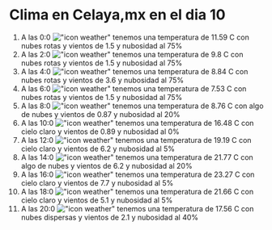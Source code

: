 # Clima en Celaya,mx en el dia 10

1. A las 0:0 !["icon weather"](http://openweathermap.org/img/w/04n.png) tenemos una temperatura de 11.59 C con nubes rotas y  vientos de 1.5 y nubosidad al 75%
1. A las 2:0 !["icon weather"](http://openweathermap.org/img/w/04n.png) tenemos una temperatura de 9.8 C con nubes rotas y  vientos de 1.5 y nubosidad al 75%
1. A las 4:0 !["icon weather"](http://openweathermap.org/img/w/04n.png) tenemos una temperatura de 8.84 C con nubes rotas y  vientos de 3.6 y nubosidad al 75%
1. A las 6:0 !["icon weather"](http://openweathermap.org/img/w/04n.png) tenemos una temperatura de 7.53 C con nubes rotas y  vientos de 1.5 y nubosidad al 75%
1. A las 8:0 !["icon weather"](http://openweathermap.org/img/w/02d.png) tenemos una temperatura de 8.76 C con algo de nubes y  vientos de 0.87 y nubosidad al 20%
1. A las 10:0 !["icon weather"](http://openweathermap.org/img/w/01d.png) tenemos una temperatura de 16.48 C con cielo claro y  vientos de 0.89 y nubosidad al 0%
1. A las 12:0 !["icon weather"](http://openweathermap.org/img/w/01d.png) tenemos una temperatura de 19.19 C con cielo claro y  vientos de 6.2 y nubosidad al 5%
1. A las 14:0 !["icon weather"](http://openweathermap.org/img/w/02d.png) tenemos una temperatura de 21.77 C con algo de nubes y  vientos de 6.2 y nubosidad al 20%
1. A las 16:0 !["icon weather"](http://openweathermap.org/img/w/01d.png) tenemos una temperatura de 23.27 C con cielo claro y  vientos de 7.7 y nubosidad al 5%
1. A las 18:0 !["icon weather"](http://openweathermap.org/img/w/01d.png) tenemos una temperatura de 21.66 C con cielo claro y  vientos de 5.1 y nubosidad al 5%
1. A las 20:0 !["icon weather"](http://openweathermap.org/img/w/03n.png) tenemos una temperatura de 17.56 C con nubes dispersas y  vientos de 2.1 y nubosidad al 40%
